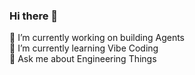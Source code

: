 ### Hi there 👋

<!--
**bharadwaj-pendyala/bharadwaj-pendyala** is a ✨ _special_ ✨ repository because its `README.md` (this file) appears on your GitHub profile.
- 🔭 I’m currently working on Cypress
- 🌱 I’m currently learning Asynchronous programming
- 👯 I’m looking to collaborate on Developing Web Apps 
- 🤔 I’m looking for help with Test Automation Best Pratices
- 💬 Ask me about Engineering Quality
- 📫 How to reach me: [LinkedIn](https://www.linkedin.com/in/bharadwajpy/), [Twitter](https://twitter.com/bharadwaj_py), [StackOverflow](https://stackoverflow.com/users/4191196/bharadwaj-pendyala), [Portfolio](https://www.bharadwaj.netlify.app)
Here are some ideas to get you started:
-->
🔭  I’m currently working on building Agents \
🌱  I’m currently learning Vibe Coding \
💬  Ask me about Engineering Things
<!-- - 📫  How to reach me: [LinkedIn](https://www.linkedin.com/in/bharadwajpy/), [Twitter](https://twitter.com/bharadwaj_py), [StackOverflow](https://stackoverflow.com/users/4191196/bharadwaj-pendyala), [Portfolio](https://bharadwaj.netlify.app/) -->
